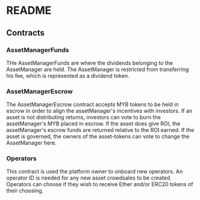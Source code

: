 # README

## Contracts

### AssetManagerFunds

THe AssetManagerFunds are where the dividends belonging to the AssetManager are held. The AssetManager is restricted from transferring his fee, which is represented as a dividend token.

### AssetManagerEscrow

The AssetManagerEscrow contract accepts MYB tokens to be held in escrow in order to align the assetManager's incentives with investors. If an asset is not distributing returns, investors can vote to burn the assetManager's MYB placed in escrow. If the asset does give ROI, the assetManager's escrow funds are returned relative to the ROI earned. If the asset is governed, the owners of the asset-tokens can vote to change the AssetManager here.

### Operators

This contract is used the platform owner to onboard new operators. An operator ID is needed for any new asset crowdsales to be created. Operators can choose if they wish to receive Ether and/or ERC20 tokens of their choosing.

